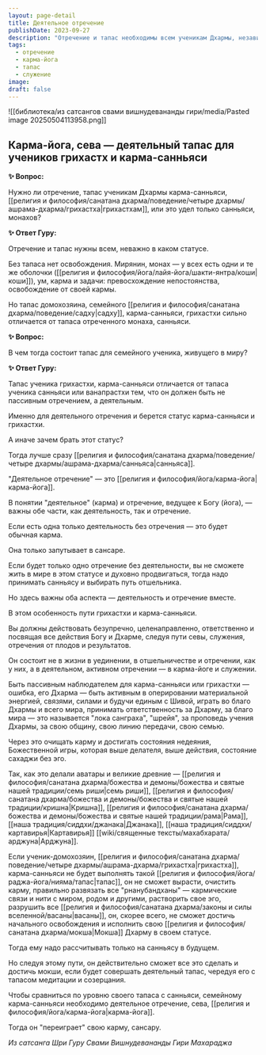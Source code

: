 ```yaml
---
layout: page-detail
title: Деятельное отречение
publishDate: 2023-09-27
description: "Отречение и тапас необходимы всем ученикам Дхармы, независимо от статуса: и мирянам, и монахам. Для грихастхи и карма-санньяси тапас должен быть деятельным — это путь карма-йоги, где сочетаются активное служение, ответственность, отречение от плодов и посвящение всех действий Богу. Такой путь очищает карму, развязывает кармические связи и ведет к освобождению, если сочетать его с медитацией и созерцанием. Без деятельного отречения семейный ученик не сможет реализовать свою Мокша Дхарму и очистить эго."
tags:
  - отречение
  - карма-йога
  - тапас
  - служение
image: 
draft: false
---
```

![[библиотека/из сатсангов свами вишнудевананды гири/media/Pasted image 20250504113958.png]]
  
## **Карма-йога, сева — деятельный тапас для учеников грихастх и карма-санньяси** 
**✨ Вопрос:** 

 Нужно ли отречение, тапас ученикам Дхармы карма-санньяси, [[религия и философия/санатана дхарма/поведение/четыре дхармы/ашрама-дхарма/грихастха|грихастхам]], или это удел только санньяси, монахов?

  
**✨ Ответ Гуру:** 

 Отречение и тапас нужны всем, неважно в каком статусе.

 Без тапаса нет освобождения. Мирянин, монах — у всех есть одни и те же оболочки ([[религия и философия/йога/лайя-йога/шакти-янтра/коши|коши]]), ум, карма и задачи: превосхождение непостоянства, освобождение от своей кармы.

 Но тапас домохозяина, семейного [[религия и философия/санатана дхарма/поведение/садху|садху]], карма-санньяси, грихастхи сильно отличается от тапаса отреченного монаха, санньяси.

  
**✨ Вопрос:** 

 В чем тогда состоит тапас для семейного ученика, живущего в миру?

  
**✨ Ответ Гуру:** 

 Тапас ученика грихастхи, карма-санньяси отличается от тапаса ученика санньяси или ванапрастхи тем, что он должен быть не пассивным отречением, а деятельным.

 Именно для деятельного отречения и берется статус карма-санньяси и грихастхи.

 А иначе зачем брать этот статус?

 Тогда лучше сразу [[религия и философия/санатана дхарма/поведение/четыре дхармы/ашрама-дхарма/санньяса|санньяса]].

 "Деятельное отречение" — это [[религия и философия/йога/карма-йога|карма-йога]].

 В понятии "деятельное" (карма) и отречение, ведущее к Богу (йога), — важны обе части, как деятельность, так и отречение.

 Если есть одна только деятельность без отречения — это будет обычная карма.

 Она только запутывает в сансаре.

 Если будет только одно отречение без деятельности, вы не сможете жить в мире в этом статусе и духовно продвигаться, тогда надо принимать санньясу и выбирать путь отшельника.

 Но здесь важны оба аспекта — деятельность и отречение вместе.

 В этом особенность пути грихастхи и карма-санньяси.

 Вы должны действовать безупречно, целенаправленно, ответственно и посвящая все действия Богу и Дхарме, следуя пути севы, служения, отречения от плодов и результатов.

 Он состоит не в жизни в уединении, в отшельничестве и отречении, как у них, а в деятельном, активном отречении — в карма-йоге и служении.

 Быть пассивным наблюдателем для карма-санньяси или грихастхи — ошибка, его Дхарма — быть активным в оперировании материальной энергией, связями, силами и будучи единым с Шивой, играть во благо Дхармы и всего мира, принимать ответственность за Дхарму, за благо мира — это называется "лока санграха", "шрейя", за проповедь учения Дхармы, за свою общину, свою линию передачи, свою семью.

 Через это очищать карму и достигать состояния недеяния, Божественной игры, которая выше делателя, выше действия, состояние сахаджи без эго.

 Так, как это делали аватары и великие древние — [[религия и философия/санатана дхарма/божества и демоны/божества и святые нашей традиции/семь риши|семь риши]], [[религия и философия/санатана дхарма/божества и демоны/божества и святые нашей традиции/кришна|Кришна]], [[религия и философия/санатана дхарма/божества и демоны/божества и святые нашей традиции/рама|Рама]], [[наша традиция/сиддхи/джанака|Джанака]], [[наша традиция/сиддхи/картавирья|Картавирья]] [[wiki/священные тексты/махабхарата/арджуна|Арджуна]].

 Если ученик-домохозяин, [[религия и философия/санатана дхарма/поведение/четыре дхармы/ашрама-дхарма/грихастха|грихастха]], карма-санньяси не будет выполнять такой [[религия и философия/йога/раджа-йога/нияма/тапас|тапас]], он не сможет вырасти, очистить карму, правильно развязать все "рнанубандханы" — кармические связи и нити с миром, родом и другими, растворить свое эго, разрушить все [[религия и философия/санатана дхарма/законы и силы вселенной/васаны|васаны]], он, скорее всего, не сможет достичь начального освобождения и исполнить свою [[религия и философия/санатана дхарма/мокша|Мокша]] Дхарму в своем статусе.

 Тогда ему надо рассчитывать только на санньясу в будущем.

 Но следуя этому пути, он действительно сможет все это сделать и достичь мокши, если будет совершать деятельный тапас, чередуя его с тапасом медитации и созерцания.

 Чтобы сравниться по уровню своего тапаса с санньяси, семейному карма-санньяси необходимо деятельное отречение, сева, [[религия и философия/йога/карма-йога|карма-йога]].

 Тогда он "переиграет" свою карму, сансару.

*Из сатсанга Шри Гуру Свами Вишнудевананды Гири Махараджа*
